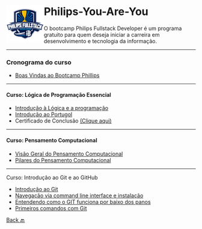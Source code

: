 <div style="display: inline_block">
    <img src="img/0168902d-e703-4a51-af7a-eceda69637f1.png" width="100px" align="left">
    <h1>Philips-You-Are-You</h1>
    <p>O bootcamp Philips Fullstack Developer é um programa gratuito para quem deseja iniciar a carreira em desenvolvimento e tecnologia da informação.<p>
<div>

---

### Cronograma do curso 
- [Boas Vindas ao Bootcamp Phillips](https://www.linkedin.com/posts/maycondiasz_certificado-certificado-de-conclus%C3%A3o-do-activity-6913668704199176192-GHPx?utm_source=linkedin_share&utm_medium=member_desktop_web)
---
#### Curso: Lógica de Programação Essencial
- [Introdução à Lógica e a programação](logicaDeProgramacao/aula1.md)
- [Introdução ao Portugol](logicaDeProgramacao/aula2.md)
- Certificado de Conclusão [(Clique aqui)](https://www.linkedin.com/posts/maycondiasz_certificado-certificado-de-conclus%C3%A3o-do-activity-6913670254376181760-PFrx?utm_source=linkedin_share&utm_medium=member_desktop_web)
---
#### Curso: Pensamento Computacional
- [Visão Geral do Pensamento Computacional](pensamentoComputacional/aula1.md)
- [Pilares do Pensamento Computacional](pensamentoComputacional/aula2.md)
---
Curso: Introdução ao Git e ao GitHub
- [Introdução ao Git](introducaoaoGiteaogithub/aula1.md)
- [Navegação via command line interface e instalação](introducaoaoGiteaogithub/aula2.md)
- [Entendendo como o GIT funciona por baixo dos panos](introducaoaoGiteaogithub/aula3.md)
- [Primeiros comandos com Git](introducaoaoGiteaogithub/aula4.md)

[Back :back:](../README.md)

